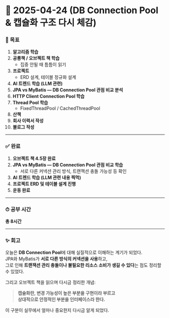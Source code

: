 # 📅 2025-04-24 (DB Connection Pool & 캡슐화 구조 다시 체감)

### 🎯 목표
1. **알고리즘 학습**
2. **공룡책 / 오브젝트 책 학습**  
   - 집중 안될 때 틈틈이 읽기  
3. **프로젝트**
   - ERD 설계, 테이블 정규화 설계  
4. **AI 트렌드 학습 (LLM 관련)**
5. **JPA vs MyBatis — DB Connection Pool 관점 비교 분석**
6. **HTTP Client Connection Pool 학습**
7. **Thread Pool 학습**
   - FixedThreadPool / CachedThreadPool
8. **산책**
9. **회사 이력서 작성**
10. **블로그 작성**

---

### ✅ 완료
1. **오브젝트 책 4.5장 완료**
2. **JPA vs MyBatis — DB Connection Pool 관점 비교 학습**  
   - 서로 다른 커넥션 관리 방식, 트랜잭션 충돌 가능성 등 확인  
3. **AI 트렌드 학습 (LLM 관련 내용 찍먹)**
4. **프로젝트 ERD 및 테이블 설계 진행**
5. **운동 완료**

---

### ⏱ 공부 시간  
**총 8시간**

---

### ✨ 회고

오늘은 **DB Connection Pool**에 대해 실질적으로 이해하는 계기가 되었다.  
JPA와 MyBatis가 **서로 다른 방식의 커넥션을 사용**하고,  
그로 인해 **트랜잭션 관리 충돌이나 불필요한 리소스 소비가 생길 수 있다**는 점도 정리할 수 있었다.

그리고 오브젝트 책을 읽으며 다시금 정리한 개념:  
> **캡슐화란, 변경 가능성이 높은 부분을 구현이라 부르고  
> 상대적으로 안정적인 부분을 인터페이스라 한다.**

이 구분이 실무에서 얼마나 중요한지 다시금 알게 되었다.
